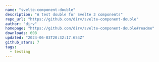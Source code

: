 ```yaml
---
name: "svelte-component-double"
description: "A test double for Svelte 3 components"
repo_url: "https://github.com/dirv/svelte-component-double"
author: "dirv"
homepage: "https://github.com/dirv/svelte-component-double#readme"
downloads: 608
updated: "2024-06-03T20:32:17.654Z"
github_stars: 7
tags: 
  - testing
---
```

